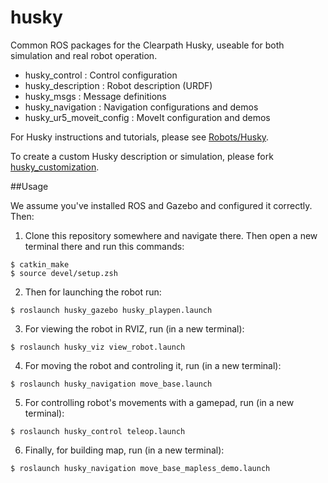 husky
=====

Common ROS packages for the Clearpath Husky, useable for both simulation and
real robot operation.

 - husky_control : Control configuration
 - husky_description : Robot description (URDF)
 - husky_msgs : Message definitions
 - husky_navigation : Navigation configurations and demos
 - husky_ur5_moveit_config : MoveIt configuration and demos

For Husky instructions and tutorials, please see [Robots/Husky](http://wiki.ros.org/Robots/Husky).

To create a custom Husky description or simulation, please fork [husky_customization](https://github.com/husky/husky_customization).

##Usage

We assume you've installed ROS and Gazebo and configured it correctly. Then:
1. Clone this repository somewhere and navigate there. Then open a new terminal there and run this commands:
```
$ catkin_make
$ source devel/setup.zsh
```
2. Then for launching the robot run:
```
$ roslaunch husky_gazebo husky_playpen.launch
```
3. For viewing the robot in RVIZ, run (in a new terminal):
```
$ roslaunch husky_viz view_robot.launch
```
4. For moving the robot and controling it, run (in a new terminal):
```
$ roslaunch husky_navigation move_base.launch 
```
5. For controlling robot's movements with a gamepad, run (in a new terminal):
```
$ roslaunch husky_control teleop.launch 
```
6. Finally, for building map, run (in a new terminal):
```
$ roslaunch husky_navigation move_base_mapless_demo.launch
```
